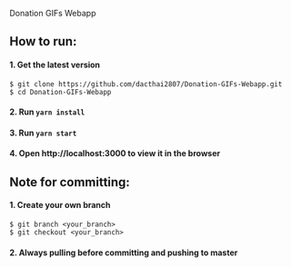 Donation GIFs Webapp

## How to run:

#### 1. Get the latest version

```shell
$ git clone https://github.com/dacthai2807/Donation-GIFs-Webapp.git
$ cd Donation-GIFs-Webapp
```

#### 2. Run `yarn install`

#### 3. Run `yarn start`

#### 4. Open http://localhost:3000 to view it in the browser

## Note for committing:

#### 1. Create your own branch

```shell
$ git branch <your_branch>
$ git checkout <your_branch>
```

#### 2. Always pulling before committing and pushing to master
